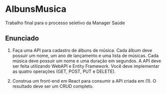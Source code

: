 # AlbunsMusica
Trabalho final para o processo seletivo da Manager Saúde

## Enunciado

1) Faça uma API para cadastro de álbuns de música. Cada álbum deve possuir um nome, um ano de lançamento e uma lista de músicas. Cada música deve possuir um nome e uma duração em segundos. A API deve ser feita utilizando WebAPI e Entity Framework. Você deve implementar as quatro operações (GET, POST, PUT e DELETE).

2) Construa um front-end em React para consumir a API criada em (1). O resultado deve ser um CRUD completo.
